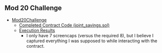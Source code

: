 ## Mod 20 Challenge

* [Mod20Challenge](https://github.com/mattgifs/python-homework/tree/main/Mod20Challenge)
  * [Completed Contract Code (joint_savings.sol)](https://github.com/mattgifs/python-homework/blob/main/Mod20Challenge/joint_savings.sol)
  * [Execution Results](https://github.com/mattgifs/python-homework/tree/main/Mod20Challenge/Execution_Results)
    * I only have 7 screencaps (versus the required 8), but I believe I captured everything I was supposed to while interacting with the contract. 
